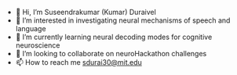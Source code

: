 - 👋 Hi, I’m Suseendrakumar (Kumar) Duraivel
- 👀 I’m interested in investigating neural mechanisms of speech and language
- 🌱 I’m currently learning neural decoding modes for cognitive neuroscience
- 💞️ I’m looking to collaborate on neuroHackathon challenges
- 📫 How to reach me sdurai30@mit.edu

<!---
dsuseendar/dsuseendar is a ✨ special ✨ repository because its `README.md` (this file) appears on your GitHub profile.
You can click the Preview link to take a look at your changes.
--->
